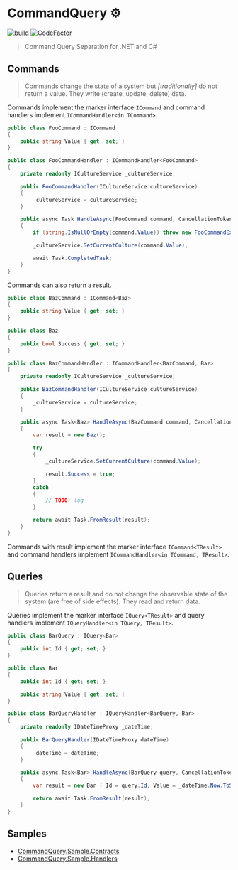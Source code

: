 # CommandQuery ⚙️

[![build](https://github.com/hlaueriksson/CommandQuery/actions/workflows/build.yml/badge.svg)](https://github.com/hlaueriksson/CommandQuery/actions/workflows/build.yml) [![CodeFactor](https://codefactor.io/repository/github/hlaueriksson/commandquery/badge)](https://codefactor.io/repository/github/hlaueriksson/commandquery)

> Command Query Separation for .NET and C#

## Commands

> Commands change the state of a system but _[traditionally]_ do not return a value. They write (create, update, delete) data.

Commands implement the marker interface `ICommand` and command handlers implement `ICommandHandler<in TCommand>`.

```cs
public class FooCommand : ICommand
{
    public string Value { get; set; }
}

public class FooCommandHandler : ICommandHandler<FooCommand>
{
    private readonly ICultureService _cultureService;

    public FooCommandHandler(ICultureService cultureService)
    {
        _cultureService = cultureService;
    }

    public async Task HandleAsync(FooCommand command, CancellationToken cancellationToken)
    {
        if (string.IsNullOrEmpty(command.Value)) throw new FooCommandException("Value cannot be null or empty", 1337, "Try setting the value to 'en-US'");

        _cultureService.SetCurrentCulture(command.Value);

        await Task.CompletedTask;
    }
}
```

Commands can also return a result.

```cs
public class BazCommand : ICommand<Baz>
{
    public string Value { get; set; }
}

public class Baz
{
    public bool Success { get; set; }
}

public class BazCommandHandler : ICommandHandler<BazCommand, Baz>
{
    private readonly ICultureService _cultureService;

    public BazCommandHandler(ICultureService cultureService)
    {
        _cultureService = cultureService;
    }

    public async Task<Baz> HandleAsync(BazCommand command, CancellationToken cancellationToken)
    {
        var result = new Baz();

        try
        {
            _cultureService.SetCurrentCulture(command.Value);

            result.Success = true;
        }
        catch
        {
            // TODO: log
        }

        return await Task.FromResult(result);
    }
}
```

Commands with result implement the marker interface `ICommand<TResult>` and command handlers implement `ICommandHandler<in TCommand, TResult>`.

## Queries

> Queries return a result and do not change the observable state of the system (are free of side effects). They read and return data.

Queries implement the marker interface `IQuery<TResult>` and query handlers implement `IQueryHandler<in TQuery, TResult>`.

```cs
public class BarQuery : IQuery<Bar>
{
    public int Id { get; set; }
}

public class Bar
{
    public int Id { get; set; }

    public string Value { get; set; }
}

public class BarQueryHandler : IQueryHandler<BarQuery, Bar>
{
    private readonly IDateTimeProxy _dateTime;

    public BarQueryHandler(IDateTimeProxy dateTime)
    {
        _dateTime = dateTime;
    }

    public async Task<Bar> HandleAsync(BarQuery query, CancellationToken cancellationToken)
    {
        var result = new Bar { Id = query.Id, Value = _dateTime.Now.ToString("F") };

        return await Task.FromResult(result);
    }
}
```

## Samples

* [CommandQuery.Sample.Contracts](https://github.com/hlaueriksson/CommandQuery/tree/master/samples/CommandQuery.Sample.Contracts)
* [CommandQuery.Sample.Handlers](https://github.com/hlaueriksson/CommandQuery/tree/master/samples/CommandQuery.Sample.Handlers)
